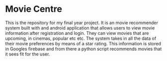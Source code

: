 # Movie Centre

This is the repository for my final year project.
It is an movie recommender system built with and android application that allows users to view movie information after registration and login. They can view movies that are upcoming, in cinemas, popular etc etc. The system takes in all the data of their movie preferences by means of a star rating. This information is stored in Googles firebase and from there a python script recommends movies that it sees fit for the user.
